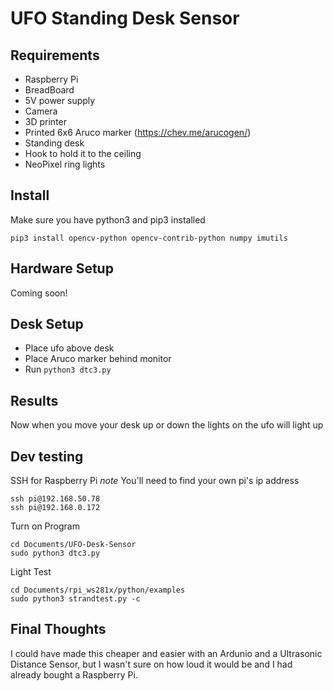 # UFO Standing Desk Sensor

## Requirements
- Raspberry Pi
- BreadBoard
- 5V power supply
- Camera
- 3D printer
- Printed 6x6 Aruco marker (https://chev.me/arucogen/)
- Standing desk
- Hook to hold it to the ceiling
- NeoPixel ring lights

## Install
 Make sure you have python3 and pip3 installed

`pip3 install opencv-python opencv-contrib-python numpy imutils`

## Hardware Setup
Coming soon!

## Desk Setup
- Place ufo above desk
- Place Aruco marker behind monitor
- Run `python3 dtc3.py`

## Results
Now when you move your desk up or down the lights on the ufo will light up

## Dev testing
SSH for Raspberry Pi
*note* You'll need to find your own pi's ip address
```
ssh pi@192.168.50.78
ssh pi@192.168.0.172
```

Turn on Program
```
cd Documents/UFO-Desk-Sensor
sudo python3 dtc3.py
```

Light Test
```
cd Documents/rpi_ws281x/python/examples
sudo python3 strandtest.py -c
```

## Final Thoughts
I could have made this cheaper and easier with an Ardunio and a 
Ultrasonic Distance Sensor, but I wasn't sure on how loud it would be and I had already bought a Raspberry Pi.
